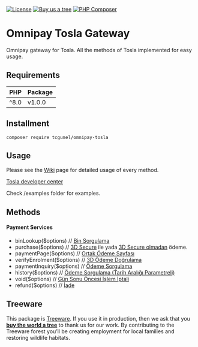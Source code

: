 [![License](https://poser.pugx.org/tcgunel/omnipay-tosla/license)](https://packagist.org/packages/tcgunel/omnipay-tosla)
[![Buy us a tree](https://img.shields.io/badge/Treeware-%F0%9F%8C%B3-lightgreen)](https://plant.treeware.earth/tcgunel/omnipay-tosla)
[![PHP Composer](https://github.com/tcgunel/omnipay-tosla/actions/workflows/tests.yml/badge.svg)](https://github.com/tcgunel/omnipay-tosla/actions/workflows/tests.yml)

# Omnipay Tosla Gateway
Omnipay gateway for Tosla. All the methods of Tosla implemented for easy usage.

## Requirements
| PHP  | Package |
|------|---------|
| ^8.0 | v1.0.0  |

## Installment

```
composer require tcgunel/omnipay-tosla
```

## Usage

Please see the [Wiki](https://github.com/tcgunel/omnipay-tosla/wiki) page for detailed usage of every method.

[Tosla developer center](https://tosla.com/isim-icin/gelistirici-merkezi)

Check /examples folder for examples.

## Methods
#### Payment Services

* binLookup($options) // [Bin Sorgulama](https://tosla.com/isim-icin/gelistirici-merkezi#taksit-bilgisi)
* purchase($options) // [3D Secure](https://tosla.com/isim-icin/gelistirici-merkezi#3d-islem-baslatma) ile yada [3D Secure olmadan](https://tosla.com/isim-icin/gelistirici-merkezi#non3d-ile-odeme) ödeme.
* paymentPage($options) // [Ortak Ödeme Sayfası](https://tosla.com/isim-icin/gelistirici-merkezi#ortak-odeme-sayfasi)
* verifyEnrolment($options) // [3D Ödeme Doğrulama](https://tosla.com/isim-icin/gelistirici-merkezi#callbackurl-hash-dogrulama-mekanizmasi)
* paymentInquiry($options) // [Ödeme Sorgulama](https://tosla.com/isim-icin/gelistirici-merkezi#odeme-sorgulama)
* history($options) // [Ödeme Sorgulama (Tarih Aralığı Parametreli)](https://tosla.com/isim-icin/gelistirici-merkezi#islem-listeleme)
* void($options) // [Gün Sonu Öncesi İşlem İptali](https://tosla.com/isim-icin/gelistirici-merkezi#iptal)
* refund($options) // [İade](https://tosla.com/isim-icin/gelistirici-merkezi#iade)

## Treeware

This package is [Treeware](https://treeware.earth). If you use it in production, then we ask that you [**buy the world a tree**](https://plant.treeware.earth/tcgunel/omnipay-tosla) to thank us for our work. By contributing to the Treeware forest you’ll be creating employment for local families and restoring wildlife habitats.
